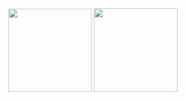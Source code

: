  <div display="flex" justify-content="space-between">
 <img height="168em" src="https://github-readme-stats-eight-theta.vercel.app/api?username=akaLuisinho&show_icons=true&theme=dracula&include_all_commits=true&count_private=true"/>
  <img height="169em" src="https://github-readme-stats-eight-theta.vercel.app/api/top-langs/?username=akaLuisinho&layout=compact&langs_count=8&theme=dracula"/>
 </div>
